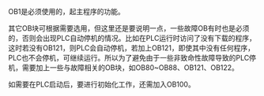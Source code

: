 OB1是必须使用的，起主程序的功能。

其它OB块可根据需要选用，但这里还是要说明一点，一些故障OB有时也是必须的，否则会出现PLC自动停机的情况。比如在PLC运行时访问了没有下载的程序，这时若没有OB121，则PLC会自动停机，若加上OB121，即使其中没有任何程序，PLC也不会停机，可继续运行。所以为了避免由于一些非致命性故障导致的PLC停机，需要加上一些与故障相关的OB块，如OB80~OB88、OB121、OB122。

如需要在PLC启动后，要进行初始化工作，还需加入OB100。

